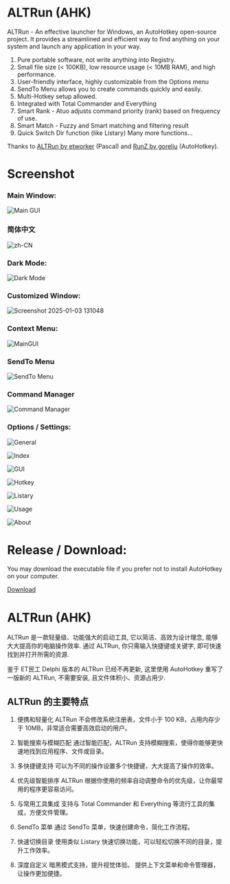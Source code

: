 # ALTRun (AHK)
ALTRun - An effective launcher for Windows, an AutoHotkey open-source project.
It provides a streamlined and efficient way to find anything on your system and launch any application in your way. 

1. Pure portable software, not write anything into Registry.
2. Small file size (< 100KB), low resource usage (< 10MB RAM), and high performance.
3. User-friendly interface, highly customizable from the Options menu
4. SendTo Menu allows you to create commands quickly and easily.
5. Multi-Hotkey setup allowed.
6. Integrated with Total Commander and Everything
7. Smart Rank - Atuo adjusts command priority (rank) based on frequency of use.
8. Smart Match - Fuzzy and Smart matching and filtering result
9. Quick Switch Dir function (like Listary)
   Many more functions...

Thanks to [ALTRun by etworker](https://github.com/etworker/ALTRun) (Pascal) and [RunZ by goreliu](https://github.com/goreliu/runz) (AutoHotkey).

# Screenshot

### Main Window:
![Main GUI](https://github.com/user-attachments/assets/32333779-04fc-4e58-a00c-e41ae8e035b1)

### 简体中文
![zh-CN](https://github.com/user-attachments/assets/156b71a8-44c7-436d-8bdb-c78b39c30b75)

### Dark Mode:
![Dark Mode](https://github.com/user-attachments/assets/2ce70d3f-f84c-4f0a-a7a3-d037642f3604)

### Customized Window:
![Screenshot 2025-01-03 131048](https://github.com/user-attachments/assets/1c650c99-7dbb-40d5-b0d8-32c584166d7c)

### Context Menu:
![MainGUI](https://github.com/user-attachments/assets/30901d12-edb1-4780-9c23-2e4d91956898)

### SendTo Menu
![SendTo Menu](https://github.com/user-attachments/assets/7b718b25-3461-4b70-8b45-6b10e4489938)

### Command Manager
![Command Manager](https://github.com/user-attachments/assets/31a9d6ff-ae9a-4e81-9f66-fb62feb41cb5)

### Options / Settings:
![General](https://github.com/user-attachments/assets/9171b303-3e40-4bc5-a34e-d1a4c5134040)

![Index](https://github.com/user-attachments/assets/8dbd6f9a-f761-493d-a0e9-c3e88c972a2a)

![GUI](https://github.com/user-attachments/assets/264ef125-f571-4235-b648-df2b70ff8e01)

![Hotkey](https://github.com/user-attachments/assets/7859bcfb-5496-4052-8506-1d83b3dcedf3)

![Listary](https://github.com/user-attachments/assets/7b07a8b3-063a-4dfd-b40f-eac31946a3f5)

![Usage](https://github.com/user-attachments/assets/1f71ac01-bb32-4901-a3df-15a94a765cc1)

![About](https://github.com/user-attachments/assets/026d16e6-7dca-4b92-a6e0-069d93929c65)

# Release / Download:

You may download the executable file if you prefer not to install AutoHotkey on your computer.

[Download](https://github.com/zhugecaomao/ALTRun/releases)

# ALTRun (AHK)
ALTRun 是一款轻量级、功能强大的启动工具, 它以简洁、高效为设计理念, 能够大大提高你的电脑操作效率. 通过 ALTRun, 你只需输入快捷键或关键字, 即可快速找到并打开所需的资源.

鉴于 ET民工 Delphi 版本的 ALTRun 已经不再更新, 这里使用 AutoHotkey 重写了一版新的 ALTRun, 不需要安装, 且文件体积小、资源占用少.

## ALTRun 的主要特点
1. 便携和轻量化
ALTRun 不会修改系统注册表，文件小于 100 KB，占用内存少于 10MB，非常适合需要高效启动的用户。

2. 智能搜索与模糊匹配
通过智能匹配，ALTRun 支持模糊搜索，使得你能够更快速地找到应用程序、文件或目录。

3. 多快捷键支持
可以为不同的操作设置多个快捷键，大大提高了操作的效率。

4. 优先级智能排序
ALTRun 根据你使用的频率自动调整命令的优先级，让你最常用的程序更容易访问。

5. 与常用工具集成
支持与 Total Commander 和 Everything 等流行工具的集成，方便文件管理。

6. SendTo 菜单
通过 SendTo 菜单，快速创建命令，简化工作流程。

7. 快速切换目录
使用类似 Listary 快速切换功能，可以轻松切换不同的目录，提升工作效率。

8. 深度自定义
暗黑模式支持，提升视觉体验。
提供上下文菜单和命令管理器，让操作更加便捷。
